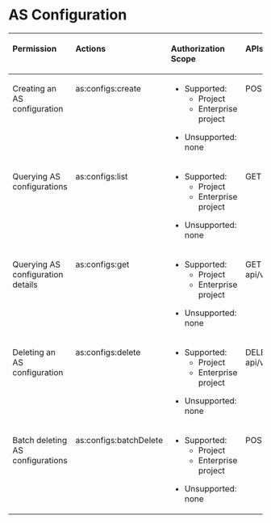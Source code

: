 # AS Configuration<a name="EN-US_TOPIC_0120434954"></a>

<a name="table6521155717015"></a>
<table><thead align="left"><tr id="row452275718014"><th class="cellrowborder" valign="top" width="22.222222222222225%" id="mcps1.1.5.1.1"><p id="p4205119652"><a name="p4205119652"></a><a name="p4205119652"></a><strong id="b18880124310154"><a name="b18880124310154"></a><a name="b18880124310154"></a>Permission</strong></p>
</th>
<th class="cellrowborder" valign="top" width="26.262626262626267%" id="mcps1.1.5.1.2"><p id="p17522185717013"><a name="p17522185717013"></a><a name="p17522185717013"></a><strong id="b17493175013156"><a name="b17493175013156"></a><a name="b17493175013156"></a>Actions</strong></p>
</th>
<th class="cellrowborder" valign="top" width="32.323232323232325%" id="mcps1.1.5.1.3"><p id="p1841555914555"><a name="p1841555914555"></a><a name="p1841555914555"></a><strong id="b4938205361512"><a name="b4938205361512"></a><a name="b4938205361512"></a>Authorization Scope</strong></p>
</th>
<th class="cellrowborder" valign="top" width="19.191919191919194%" id="mcps1.1.5.1.4"><p id="p135221579017"><a name="p135221579017"></a><a name="p135221579017"></a><strong id="b1166121131613"><a name="b1166121131613"></a><a name="b1166121131613"></a>APIs</strong></p>
</th>
</tr>
</thead>
<tbody><tr id="row0522357809"><td class="cellrowborder" valign="top" width="22.222222222222225%" headers="mcps1.1.5.1.1 "><p id="p1946563550"><a name="p1946563550"></a><a name="p1946563550"></a>Creating an AS configuration</p>
</td>
<td class="cellrowborder" valign="top" width="26.262626262626267%" headers="mcps1.1.5.1.2 "><p id="p145221571705"><a name="p145221571705"></a><a name="p145221571705"></a>as:configs:create</p>
</td>
<td class="cellrowborder" valign="top" width="32.323232323232325%" headers="mcps1.1.5.1.3 "><a name="ul19673454131111"></a><a name="ul19673454131111"></a><ul id="ul19673454131111"><li>Supported:<a name="ul1467414544117"></a><a name="ul1467414544117"></a><ul id="ul1467414544117"><li>Project</li><li>Enterprise project</li></ul>
</li></ul>
<a name="ul166751547118"></a><a name="ul166751547118"></a><ul id="ul166751547118"><li>Unsupported: none</li></ul>
</td>
<td class="cellrowborder" valign="top" width="19.191919191919194%" headers="mcps1.1.5.1.4 "><p id="p352285710017"><a name="p352285710017"></a><a name="p352285710017"></a>POST /autoscaling-api/v1/{project_id}/scaling_configuration</p>
</td>
</tr>
<tr id="row0522185711019"><td class="cellrowborder" valign="top" width="22.222222222222225%" headers="mcps1.1.5.1.1 "><p id="p1794105610551"><a name="p1794105610551"></a><a name="p1794105610551"></a>Querying AS configurations</p>
</td>
<td class="cellrowborder" valign="top" width="26.262626262626267%" headers="mcps1.1.5.1.2 "><p id="p11522175713011"><a name="p11522175713011"></a><a name="p11522175713011"></a>as:configs:list</p>
</td>
<td class="cellrowborder" valign="top" width="32.323232323232325%" headers="mcps1.1.5.1.3 "><a name="ul1354014322815"></a><a name="ul1354014322815"></a><ul id="ul1354014322815"><li>Supported:<a name="ul65413430285"></a><a name="ul65413430285"></a><ul id="ul65413430285"><li>Project</li><li>Enterprise project</li></ul>
</li></ul>
<a name="ul254354317282"></a><a name="ul254354317282"></a><ul id="ul254354317282"><li>Unsupported: none</li></ul>
</td>
<td class="cellrowborder" valign="top" width="19.191919191919194%" headers="mcps1.1.5.1.4 "><p id="p1352235715016"><a name="p1352235715016"></a><a name="p1352235715016"></a>GET /autoscaling-api/v1/{project_id}/scaling_configuration</p>
</td>
</tr>
<tr id="row15225577015"><td class="cellrowborder" valign="top" width="22.222222222222225%" headers="mcps1.1.5.1.1 "><p id="p19445655518"><a name="p19445655518"></a><a name="p19445655518"></a>Querying AS configuration details</p>
</td>
<td class="cellrowborder" valign="top" width="26.262626262626267%" headers="mcps1.1.5.1.2 "><p id="p2522857407"><a name="p2522857407"></a><a name="p2522857407"></a>as:configs:get</p>
</td>
<td class="cellrowborder" valign="top" width="32.323232323232325%" headers="mcps1.1.5.1.3 "><a name="ul66831047122810"></a><a name="ul66831047122810"></a><ul id="ul66831047122810"><li>Supported:<a name="ul46841447112812"></a><a name="ul46841447112812"></a><ul id="ul46841447112812"><li>Project</li><li>Enterprise project</li></ul>
</li></ul>
<a name="ul468712474282"></a><a name="ul468712474282"></a><ul id="ul468712474282"><li>Unsupported: none</li></ul>
</td>
<td class="cellrowborder" valign="top" width="19.191919191919194%" headers="mcps1.1.5.1.4 "><p id="p1052245712017"><a name="p1052245712017"></a><a name="p1052245712017"></a>GET /autoscaling-api/v1/{project_id}/scaling_configuration/{scaling_configuration_id}</p>
</td>
</tr>
<tr id="row55221457205"><td class="cellrowborder" valign="top" width="22.222222222222225%" headers="mcps1.1.5.1.1 "><p id="p194125615552"><a name="p194125615552"></a><a name="p194125615552"></a>Deleting an AS configuration</p>
</td>
<td class="cellrowborder" valign="top" width="26.262626262626267%" headers="mcps1.1.5.1.2 "><p id="p1552216578017"><a name="p1552216578017"></a><a name="p1552216578017"></a>as:configs:delete</p>
</td>
<td class="cellrowborder" valign="top" width="32.323232323232325%" headers="mcps1.1.5.1.3 "><a name="ul1467110511285"></a><a name="ul1467110511285"></a><ul id="ul1467110511285"><li>Supported:<a name="ul5673165152819"></a><a name="ul5673165152819"></a><ul id="ul5673165152819"><li>Project</li><li>Enterprise project</li></ul>
</li></ul>
<a name="ul1967412514289"></a><a name="ul1967412514289"></a><ul id="ul1967412514289"><li>Unsupported: none</li></ul>
</td>
<td class="cellrowborder" valign="top" width="19.191919191919194%" headers="mcps1.1.5.1.4 "><p id="p1152285711014"><a name="p1152285711014"></a><a name="p1152285711014"></a>DELETE /autoscaling-api/v1/{project_id}/scaling_configuration/{scaling_configuration_id}</p>
</td>
</tr>
<tr id="row201240287115"><td class="cellrowborder" valign="top" width="22.222222222222225%" headers="mcps1.1.5.1.1 "><p id="p49414560559"><a name="p49414560559"></a><a name="p49414560559"></a>Batch deleting AS configurations</p>
</td>
<td class="cellrowborder" valign="top" width="26.262626262626267%" headers="mcps1.1.5.1.2 "><p id="p1312516282116"><a name="p1312516282116"></a><a name="p1312516282116"></a>as:configs:batchDelete</p>
</td>
<td class="cellrowborder" valign="top" width="32.323232323232325%" headers="mcps1.1.5.1.3 "><a name="ul181485552810"></a><a name="ul181485552810"></a><ul id="ul181485552810"><li>Supported:<a name="ul18142559282"></a><a name="ul18142559282"></a><ul id="ul18142559282"><li>Project</li><li>Enterprise project</li></ul>
</li></ul>
<a name="ul18166556281"></a><a name="ul18166556281"></a><ul id="ul18166556281"><li>Unsupported: none</li></ul>
</td>
<td class="cellrowborder" valign="top" width="19.191919191919194%" headers="mcps1.1.5.1.4 "><p id="p612562817118"><a name="p612562817118"></a><a name="p612562817118"></a>POST /autoscaling-api/v1/{project_id}/scaling_configurations</p>
</td>
</tr>
</tbody>
</table>

